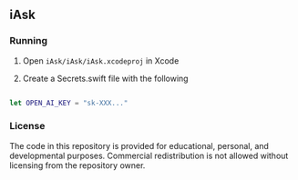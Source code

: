 ## iAsk

### Running

1. Open `iAsk/iAsk/iAsk.xcodeproj` in Xcode

2. Create a Secrets.swift file with the following

```swift

let OPEN_AI_KEY = "sk-XXX..."

```

### License

The code in this repository is provided for educational, personal, and developmental purposes. Commercial redistribution is not allowed without licensing from the repository owner.

